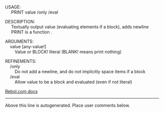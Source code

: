 USAGE:  
&nbsp;&nbsp;&nbsp;&nbsp;&nbsp;PRINT&nbsp;value&nbsp;/only&nbsp;/eval  
  
DESCRIPTION:  
&nbsp;&nbsp;&nbsp;&nbsp;&nbsp;Textually&nbsp;output&nbsp;value&nbsp;(evaluating&nbsp;elements&nbsp;if&nbsp;a&nbsp;block),&nbsp;adds&nbsp;newline  
&nbsp;&nbsp;&nbsp;&nbsp;&nbsp;PRINT&nbsp;is&nbsp;a&nbsp;function&nbsp;.  
  
ARGUMENTS:  
&nbsp;&nbsp;&nbsp;&nbsp;value&nbsp;[any-value!]  
&nbsp;&nbsp;&nbsp;&nbsp;&nbsp;&nbsp;&nbsp;&nbsp;Value&nbsp;or&nbsp;BLOCK!&nbsp;literal&nbsp;(BLANK!&nbsp;means&nbsp;print&nbsp;nothing)  
  
REFINEMENTS:  
&nbsp;&nbsp;&nbsp;&nbsp;/only  
&nbsp;&nbsp;&nbsp;&nbsp;&nbsp;&nbsp;&nbsp;&nbsp;Do&nbsp;not&nbsp;add&nbsp;a&nbsp;newline,&nbsp;and&nbsp;do&nbsp;not&nbsp;implicitly&nbsp;space&nbsp;items&nbsp;if&nbsp;a&nbsp;block  
&nbsp;&nbsp;&nbsp;&nbsp;/eval  
&nbsp;&nbsp;&nbsp;&nbsp;&nbsp;&nbsp;&nbsp;&nbsp;Allow&nbsp;value&nbsp;to&nbsp;be&nbsp;a&nbsp;block&nbsp;and&nbsp;evaluated&nbsp;(even&nbsp;if&nbsp;not&nbsp;literal)  

[Rebol.com docs](http://www.rebol.com/r3/docs/functions/print.html)
___
Above this line is autogenerated. Place user comments below.